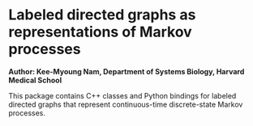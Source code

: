# Labeled directed graphs as representations of Markov processes

**Author: Kee-Myoung Nam, Department of Systems Biology, Harvard Medical School**

This package contains C++ classes and Python bindings for labeled directed graphs that
represent continuous-time discrete-state Markov processes.
